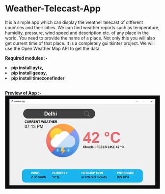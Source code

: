 # Weather-Telecast-App
It is a simple app which can display the weather telecast of different countries and their cities. We can find weather reports such as temperature, humidity, pressure, wind speed and description etc. of any place in the world. You need to provide the name of a place. Not only this you will also get current time of that place. 
It is a completely gui tkinter project. 
We will use the Open Weather Map API to get the data. 

<b>Required modules :-
<li>pip install pytz,
<li>pip install geopy,
<li>pip install timezonefinder
</b>  

<br><b>Preview of App :-</b>
<img src="Weather App.png">
